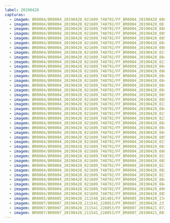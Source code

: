 ```yaml
---
label: 20190420
capturas:
  - imagem: BR0004/BR0004_20190420_021609_748792/FF_BR0004_20190420_080303_757_0419584.fits_maxpixel.jpg
  - imagem: BR0004/BR0004_20190420_021609_748792/FF_BR0004_20190420_081434_129_0433664.fits_maxpixel.jpg
  - imagem: BR0004/BR0004_20190420_021609_748792/FF_BR0004_20190420_080212_575_0418560.fits_maxpixel.jpg
  - imagem: BR0004/BR0004_20190420_021609_748792/FF_BR0004_20190420_085042_462_0477952.fits_maxpixel.jpg
  - imagem: BR0004/BR0004_20190420_021609_748792/FF_BR0004_20190420_085032_215_0477696.fits_maxpixel.jpg
  - imagem: BR0004/BR0004_20190420_021609_748792/FF_BR0004_20190420_084950_977_0476928.fits_maxpixel.jpg
  - imagem: BR0004/BR0004_20190420_021609_748792/FF_BR0004_20190420_080202_321_0418304.fits_maxpixel.jpg
  - imagem: BR0004/BR0004_20190420_021609_748792/FF_BR0004_20190420_023228_987_0018176.fits_maxpixel.jpg
  - imagem: BR0004/BR0004_20190420_021609_748792/FF_BR0004_20190420_084401_075_0470016.fits_maxpixel.jpg
  - imagem: BR0004/BR0004_20190420_021609_748792/FF_BR0004_20190420_023239_213_0018432.fits_maxpixel.jpg
  - imagem: BR0004/BR0004_20190420_021609_748792/FF_BR0004_20190420_084452_566_0471040.fits_maxpixel.jpg
  - imagem: BR0004/BR0004_20190420_021609_748792/FF_BR0004_20190420_080314_165_0419840.fits_maxpixel.jpg
  - imagem: BR0004/BR0004_20190420_021609_748792/FF_BR0004_20190420_084655_905_0473600.fits_maxpixel.jpg
  - imagem: BR0004/BR0004_20190420_021609_748792/FF_BR0004_20190420_084818_649_0475136.fits_maxpixel.jpg
  - imagem: BR0004/BR0004_20190420_021609_748792/FF_BR0004_20190420_084533_650_0471808.fits_maxpixel.jpg
  - imagem: BR0004/BR0004_20190420_021609_748792/FF_BR0004_20190420_084554_306_0472320.fits_maxpixel.jpg
  - imagem: BR0004/BR0004_20190420_021609_748792/FF_BR0004_20190420_085052_705_0478208.fits_maxpixel.jpg
  - imagem: BR0004/BR0004_20190420_021609_748792/FF_BR0004_20190420_085143_915_0479232.fits_maxpixel.jpg
  - imagem: BR0004/BR0004_20190420_021609_748792/FF_BR0004_20190420_023412_745_0020224.fits_maxpixel.jpg
  - imagem: BR0004/BR0004_20190420_021609_748792/FF_BR0004_20190420_084134_266_0466944.fits_maxpixel.jpg
  - imagem: BR0004/BR0004_20190420_021609_748792/FF_BR0004_20190420_023401_368_0019968.fits_maxpixel.jpg
  - imagem: BR0004/BR0004_20190420_021609_748792/FF_BR0004_20190420_023626_253_0023040.fits_maxpixel.jpg
  - imagem: BR0004/BR0004_20190420_021609_748792/FF_BR0004_20190420_084645_616_0473344.fits_maxpixel.jpg
  - imagem: BR0004/BR0004_20190420_021609_748792/FF_BR0004_20190420_084859_617_0475904.fits_maxpixel.jpg
  - imagem: BR0004/BR0004_20190420_021609_748792/FF_BR0004_20190420_084523_305_0471552.fits_maxpixel.jpg
  - imagem: BR0004/BR0004_20190420_021609_748792/FF_BR0004_20190420_085133_645_0478976.fits_maxpixel.jpg
  - imagem: BR0004/BR0004_20190420_021609_748792/FF_BR0004_20190420_023636_526_0023296.fits_maxpixel.jpg
  - imagem: BR0004/BR0004_20190420_021609_748792/FF_BR0004_20190420_083623_677_0460544.fits_maxpixel.jpg
  - imagem: BR0004/BR0004_20190420_021609_748792/FF_BR0004_20190420_080405_897_0420864.fits_maxpixel.jpg
  - imagem: BR0004/BR0004_20190420_021609_748792/FF_BR0004_20190420_033035_119_0089344.fits_maxpixel.jpg
  - imagem: BR0004/BR0004_20190420_021609_748792/FF_BR0004_20190420_085123_553_0478720.fits_maxpixel.jpg
  - imagem: BR0004/BR0004_20190420_021609_748792/FF_BR0004_20190420_023524_842_0021760.fits_maxpixel.jpg
  - imagem: BR0004/BR0004_20190420_021609_748792/FF_BR0004_20190420_082849_909_0451072.fits_maxpixel.jpg
  - imagem: BR0004/BR0004_20190420_021609_748792/FF_BR0004_20190420_023615_995_0022784.fits_maxpixel.jpg
  - imagem: BR0004/BR0004_20190420_021609_748792/FF_BR0004_20190420_084828_884_0475392.fits_maxpixel.jpg
  - imagem: BR0004/BR0004_20190420_021609_748792/FF_BR0004_20190420_084910_034_0476160.fits_maxpixel.jpg
  - imagem: BR0004/BR0004_20190420_021609_748792/FF_BR0004_20190420_080253_490_0419328.fits_maxpixel.jpg
  - imagem: BR0004/BR0004_20190420_021609_748792/FF_BR0004_20190420_085154_159_0479488.fits_maxpixel.jpg
  - imagem: BR0005/BR0005_20190420_211540_181401/FF_BR0005_20190420_234332_810_0219904.fits_maxpixel.jpg
  - imagem: BR0007/BR0007_20190420_211541_228053/FF_BR0007_20190420_231810_290_0128000.fits_maxpixel.jpg
  - imagem: BR0007/BR0007_20190420_211541_228053/FF_BR0007_20190421_072955_802_0637952.fits_maxpixel.jpg
  - imagem: BR0007/BR0007_20190420_211541_228053/FF_BR0007_20190421_083500_921_0705024.fits_maxpixel.jpg
---
```

